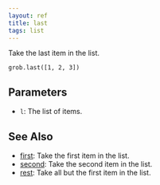 ```yaml
---
layout: ref
title: last
tags: list
---
```

Take the last item in the list.

    grob.last([1, 2, 3])

## Parameters
- `l`: The list of items.

## See Also
- [first](/ref/first.html): Take the first item in the list.
- [second](/ref/second.html): Take the second item in the list.
- [rest](/ref/rest.html): Take all but the first item in the list.
